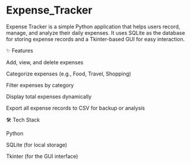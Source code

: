 # Expense_Tracker
Expense Tracker is a simple Python application that helps users record, manage, and analyze their daily expenses.
It uses SQLite as the database for storing expense records and a Tkinter-based GUI for easy interaction.

✨ Features

Add, view, and delete expenses

Categorize expenses (e.g., Food, Travel, Shopping)

Filter expenses by category

Display total expenses dynamically

Export all expense records to CSV for backup or analysis

🛠 Tech Stack

Python

SQLite (for local storage)

Tkinter (for the GUI interface)
